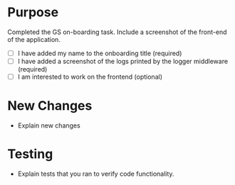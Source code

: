 # Purpose
Completed the GS on-boarding task. Include a screenshot of the front-end of the application.

- [ ]  I have added my name to the onboarding title (required)
- [ ]  I have added a screenshot of the logs printed by the logger middleware (required)
- [ ]  I am interested to work on the frontend (optional)

# New Changes
- Explain new changes

# Testing
- Explain tests that you ran to verify code functionality.
